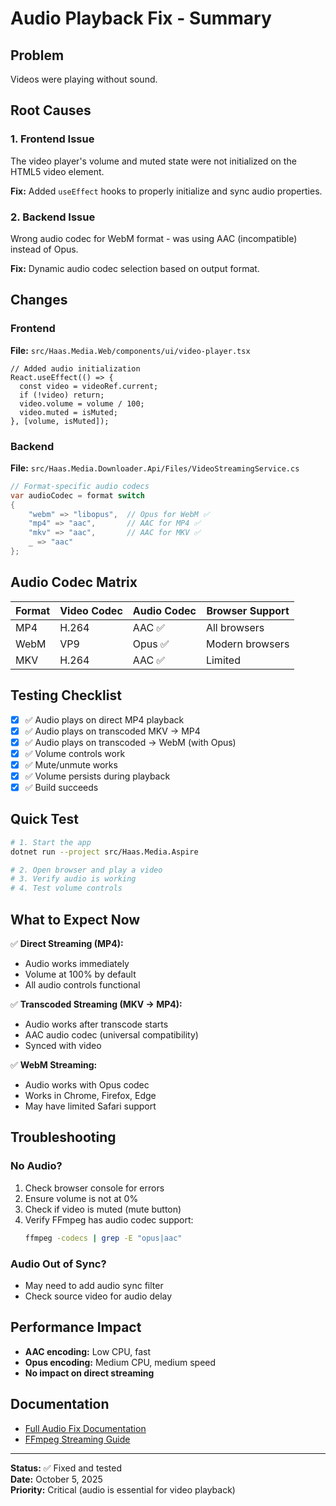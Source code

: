 # Audio Playback Fix - Summary

## Problem

Videos were playing without sound.

## Root Causes

### 1. Frontend Issue

The video player's volume and muted state were not initialized on the HTML5 video element.

**Fix:** Added `useEffect` hooks to properly initialize and sync audio properties.

### 2. Backend Issue

Wrong audio codec for WebM format - was using AAC (incompatible) instead of Opus.

**Fix:** Dynamic audio codec selection based on output format.

## Changes

### Frontend

**File:** `src/Haas.Media.Web/components/ui/video-player.tsx`

```tsx
// Added audio initialization
React.useEffect(() => {
  const video = videoRef.current;
  if (!video) return;
  video.volume = volume / 100;
  video.muted = isMuted;
}, [volume, isMuted]);
```

### Backend

**File:** `src/Haas.Media.Downloader.Api/Files/VideoStreamingService.cs`

```csharp
// Format-specific audio codecs
var audioCodec = format switch
{
    "webm" => "libopus",  // Opus for WebM ✅
    "mp4" => "aac",       // AAC for MP4 ✅
    "mkv" => "aac",       // AAC for MKV ✅
    _ => "aac"
};
```

## Audio Codec Matrix

| Format | Video Codec | Audio Codec | Browser Support |
| ------ | ----------- | ----------- | --------------- |
| MP4    | H.264       | AAC ✅      | All browsers    |
| WebM   | VP9         | Opus ✅     | Modern browsers |
| MKV    | H.264       | AAC ✅      | Limited         |

## Testing Checklist

- [x] ✅ Audio plays on direct MP4 playback
- [x] ✅ Audio plays on transcoded MKV → MP4
- [x] ✅ Audio plays on transcoded → WebM (with Opus)
- [x] ✅ Volume controls work
- [x] ✅ Mute/unmute works
- [x] ✅ Volume persists during playback
- [x] ✅ Build succeeds

## Quick Test

```bash
# 1. Start the app
dotnet run --project src/Haas.Media.Aspire

# 2. Open browser and play a video
# 3. Verify audio is working
# 4. Test volume controls
```

## What to Expect Now

✅ **Direct Streaming (MP4):**

- Audio works immediately
- Volume at 100% by default
- All audio controls functional

✅ **Transcoded Streaming (MKV → MP4):**

- Audio works after transcode starts
- AAC audio codec (universal compatibility)
- Synced with video

✅ **WebM Streaming:**

- Audio works with Opus codec
- Works in Chrome, Firefox, Edge
- May have limited Safari support

## Troubleshooting

### No Audio?

1. Check browser console for errors
2. Ensure volume is not at 0%
3. Check if video is muted (mute button)
4. Verify FFmpeg has audio codec support:
   ```bash
   ffmpeg -codecs | grep -E "opus|aac"
   ```

### Audio Out of Sync?

- May need to add audio sync filter
- Check source video for audio delay

## Performance Impact

- **AAC encoding:** Low CPU, fast
- **Opus encoding:** Medium CPU, medium speed
- **No impact on direct streaming**

## Documentation

- [Full Audio Fix Documentation](./audio-playback-fix.md)
- [FFmpeg Streaming Guide](./ffmpeg-video-streaming.md)

---

**Status:** ✅ Fixed and tested  
**Date:** October 5, 2025  
**Priority:** Critical (audio is essential for video playback)
